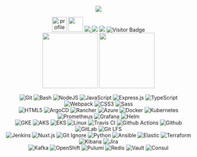 <p align="center">
  <img src="https://capsule-render.vercel.app/api?type=venom&height=150&text=Nir%20Geier%20Github%20Profile&reversal=false&textBg=false&fontAlign=50&rotate=-3&descAlign=30&section=header"/>
</p>

<div align="center">
  <a href="https://stackoverflow.com/users/1755598/codewizard"><img src="https://stackoverflow.com/users/flair/1755598.png" height="40" alt="profile for CodeWizard at Stack Overflow, Q&amp;A for professional and enthusiast programmers" title="profile for CodeWizard at Stack Overflow, Q&amp;A for professional and enthusiast programmers"></a>
  <a href="https://www.linkedin.com/in/nirgeier/"><img height="40" src="https://user-images.githubusercontent.com/46517096/166973395-19676cd8-f8ec-4abf-83ff-da8243505b82.png"/></a>
  <a href="https://stackoverflow.com/users/1755598/codewizard">
    <img src="https://img.shields.io/stackexchange/stackoverflow/r/1755598">
  </a>
  <img src="https://img.shields.io/github/followers/nirgeier?style=social">
  <img src="https://img.shields.io/github/stars/nirgeier?style=social">
  <img src="https://camo.githubusercontent.com/ed4015e1bae53aed1d60fed54caec574451dd96f1f8866efc0a025ca59f0cf70/68747470733a2f2f76697369746f722d62616467652e6c616f62692e6963752f62616467653f706167655f69643d6e69726765696572" alt="Visitor Badge" data-canonical-src="https://visitor-badge.laobi.icu/badge?page_id=nirgeier" style="max-width: 100%;">
            
  <br/>
  <img height="150" src="https://github-readme-stats.vercel.app/api/top-langs/?username=nirgeier&layout=compact&theme=vision-friendly-dark">
  <img height="150" src="http://github-readme-streak-stats.herokuapp.com/?user=nirgeier&theme=dark&background=000000">
  
  <br/>

  ![Git          ](https://img.shields.io/badge/Git-1?logo=git&logoColor=white&labelColor=black&color=black)
  ![Bash         ](https://img.shields.io/badge/Bash-1?logo=gnubash&logoColor=white&labelColor=black&color=black)
  ![NodeJS       ](https://img.shields.io/badge/Nodejs-codewizard?logo=node.js&logoColor=white&labelColor=black&color=black)
  ![JavaScript   ](https://img.shields.io/badge/JavaScript-1?logo=javascript&logoColor=white&labelColor=black&color=black)
  ![Express.js   ](https://img.shields.io/badge/ExpressJs-codewizard?logo=javascript&logoColor=white&labelColor=black&color=black)
  ![TypeScript   ](https://img.shields.io/badge/Typescript-1?logo=typescript&logoColor=white&labelColor=black&color=black)
  ![Webpack      ](https://img.shields.io/badge/Webpack-1?logo=webpack&logoColor=white&labelColor=black&color=black)
  ![CSS3         ](https://img.shields.io/badge/CSS3-1?logo=css3&logoColor=white&labelColor=black&color=black)
  ![Sass         ](https://img.shields.io/badge/Sass-1?logo=sass&logoColor=white&labelColor=black&color=black)
  <br/>
  ![HTML5        ](https://img.shields.io/badge/HTML5-1?logo=html5&logoColor=white&labelColor=black&color=black)
  ![ArgoCD       ](https://img.shields.io/badge/Argo-1?logo=argo&logoColor=white&labelColor=black&color=black)
  ![Rancher      ](https://img.shields.io/badge/Rancher-1?logo=rancher&logoColor=white&labelColor=black&color=black)
  ![Azure        ](https://img.shields.io/badge/Azure-1?logo=azure&logoColor=white&labelColor=black&color=black)
  ![Docker       ](https://img.shields.io/badge/Docker-1?logo=docker&logoColor=white&labelColor=black&color=black)
  ![Kubernetes   ](https://img.shields.io/badge/Kubernetes-1?logo=kubernetes&logoColor=white&labelColor=black&color=black)
  ![Prometheus   ](https://img.shields.io/badge/Prometheus-1?logo=prometheus&logoColor=white&labelColor=black&color=black)
  ![Grafana      ](https://img.shields.io/badge/Grafana-1?logo=grafana&logoColor=white&labelColor=black&color=black)
  ![Helm         ](https://img.shields.io/badge/helm-1?logo=helm&logoColor=white&labelColor=black&color=black)
  <br/>
  ![GKE          ](https://img.shields.io/badge/GKE-1?logo=googlecloud&logoColor=white&labelColor=black&color=black)
  ![AKS          ](https://img.shields.io/badge/AKS-1?logo=kubernetes&logoColor=white&labelColor=black&color=black)
  ![EKS          ](https://img.shields.io/badge/EKS-1?logo=kubernetes&logoColor=white&labelColor=black&color=black)
  ![Linux        ](https://img.shields.io/badge/linux-1?logo=linux&logoColor=white&labelColor=black&color=black)
  ![Travis CI    ](https://img.shields.io/badge/Travis%20CI-1?logo=travis-ci&logoColor=white&labelColor=black&color=black)
  ![Github Actions](https://img.shields.io/badge/GitHub%20Actions-1?logo=githubactions&logoColor=white&labelColor=black&color=black)
  ![Github       ](https://img.shields.io/badge/GitHub-1?logo=github&logoColor=white&labelColor=black&color=black)
  ![GitLab       ](https://img.shields.io/badge/GitLab-1?logo=gitlab&logoColor=white&labelColor=black&color=black)
  ![Git LFS      ](https://img.shields.io/badge/Git%20LFS-1?logo=gitlfs&logoColor=white&labelColor=black&color=black)
  <br/>
  ![Jenkins      ](https://img.shields.io/badge/Jenkins-1?logo=jenkins&logoColor=white&labelColor=black&color=black)
  ![Nuxt.js      ](https://img.shields.io/badge/Nuxt.js-1?logo=nuxt.js&logoColor=white&labelColor=black&color=black)
  ![Git Ignore   ](https://img.shields.io/badge/gitignore-1?logo=gitignore.io&logoColor=white&labelColor=black&color=black)
  ![Python       ](https://img.shields.io/badge/Python-1?logo=python&logoColor=white&labelColor=black&color=black)
  ![Ansible      ](https://img.shields.io/badge/Ansible-1?logo=Ansible&logoColor=white&labelColor=black&color=black)
  ![Elastic      ](https://img.shields.io/badge/Elastic-1?logo=elastic&logoColor=white&labelColor=black&color=black)
  ![Terraform    ](https://img.shields.io/badge/Terraform-1?logo=Terraform&logoColor=white&labelColor=black&color=black)
  ![Kibana       ](https://img.shields.io/badge/Kibana-1?logo=Kibana&logoColor=white&labelColor=black&color=black)
  ![Jira         ](https://img.shields.io/badge/Jira-1?logo=Jira&logoColor=white&labelColor=black&color=black)
  <br/>
  ![Kafka        ](https://img.shields.io/badge/Kafka-1?logo=apache-Kafka&logoColor=white&labelColor=black&color=black)
  ![OpenShift    ](https://img.shields.io/badge/Open%20Shift-1?logo=redhatopenshift&logoColor=white&labelColor=black&color=black)
  ![Pulumi       ](https://img.shields.io/badge/Pulumi-1?logo=pulumi&logoColor=white&labelColor=black&color=black)
  ![Redis        ](https://img.shields.io/badge/Redis-1?logo=Redis&logoColor=white&labelColor=black&color=black)
  ![Vault        ](https://img.shields.io/badge/Vault-1?logo=Vault&logoColor=white&labelColor=black&color=black)
  ![Consul       ](https://img.shields.io/badge/Consul-1?logo=Consul&logoColor=white&labelColor=black&color=black)
  
  
  
</div>
